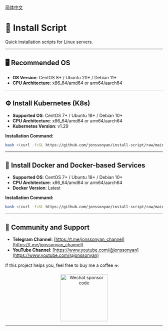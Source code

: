 [简体中文](README_ZH.md)

# 🚀 Install Script

Quick installation scripts for Linux servers.

---

## 🖥️ Recommended OS

- **OS Version**: CentOS 8+ / Ubuntu 20+ / Debian 11+
- **CPU Architecture**: x86_64/amd64 or arm64/aarch64

---

## ⚙️ Install Kubernetes (K8s)

- **Supported OS**: CentOS 7+ / Ubuntu 18+ / Debian 10+
- **CPU Architecture**: x86_64/amd64 or arm64/aarch64
- **Kubernetes Version**: v1.29

**Installation Command:**

```bash
bash <(curl -fsSL https://github.com/jonssonyan/install-script/raw/main/k8s-install.sh)
```

---

## 🐳 Install Docker and Docker-based Services

- **Supported OS**: CentOS 7+ / Ubuntu 18+ / Debian 10+
- **CPU Architecture**: x86_64/amd64 or arm64/aarch64
- **Docker Version**: Latest

**Installation Command:**

```bash
bash <(curl -fsSL https://github.com/jonssonyan/install-script/raw/main/docker-install.sh)
```

---

## 📢 Community and Support

- **Telegram Channel**: [https://t.me/jonssonyan_channel](https://t.me/jonssonyan_channel)
- **YouTube Channel**: [https://www.youtube.com/@jonssonyan](https://www.youtube.com/@jonssonyan)

If this project helps you, feel free to buy me a coffee ☕:

<p align="center">
  <img src="https://github.com/jonssonyan/install-script/assets/46235235/cce90c48-27d3-492c-af3e-468b656bdd06" width="150" alt="Wechat sponsor code" title="Wechat sponsor code"/>
</p>

---
